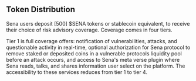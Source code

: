 ## Token Distribution
Sena users deposit [500] $SENA tokens or stablecoin equivalent, to receive their choice of risk advisory coverage. Coverage comes in four tiers. 

Tier 1 is full coverage offers: notification of vulnerabilities, attacks, and questionable activity in real-time, optional authorization for Sena protocol to remove staked or deposited coins in a vulnerable protocols liquidity pool before an attack occurs, and access to Sena's meta verse plugin where Sena reads, talks, and shares information user select on the platform. The accessibility to these services reduces from tier 1 to tier 4.
